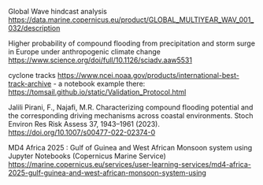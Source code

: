 

Global Wave hindcast analysis
https://data.marine.copernicus.eu/product/GLOBAL_MULTIYEAR_WAV_001_032/description 

Higher probability of compound flooding from precipitation and storm surge in Europe under anthropogenic climate change
https://www.science.org/doi/full/10.1126/sciadv.aaw5531 

cyclone tracks https://www.ncei.noaa.gov/products/international-best-track-archive - a notebook example there: https://tomsail.github.io/static/Validation_Protocol.html

Jalili Pirani, F., Najafi, M.R. Characterizing compound flooding potential and the corresponding driving mechanisms across coastal environments. Stoch Environ Res Risk Assess 37, 1943–1961 (2023). https://doi.org/10.1007/s00477-022-02374-0 

MD4 Africa 2025 : Gulf of Guinea and West African Monsoon system using Jupyter Notebooks (Copernicus Marine Service) https://marine.copernicus.eu/services/user-learning-services/md4-africa-2025-gulf-guinea-and-west-african-monsoon-system-using 
